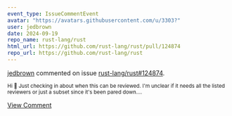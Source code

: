 ```yaml
---
event_type: IssueCommentEvent
avatar: "https://avatars.githubusercontent.com/u/3303?"
user: jedbrown
date: 2024-09-19
repo_name: rust-lang/rust
html_url: https://github.com/rust-lang/rust/pull/124874
repo_url: https://github.com/rust-lang/rust
---
```


<a href='https://github.com/jedbrown' target='_blank'>jedbrown</a> commented on issue <a href='https://github.com/rust-lang/rust/pull/124874' target='_blank'>rust-lang/rust#124874</a>.

<small>Hi :wave: Just checking in about when this can be reviewed. I'm unclear if it needs all the listed reviewers or just a subset since it's been pared down....</small>

<a href='https://github.com/rust-lang/rust/pull/124874' target='_blank'>View Comment</a>